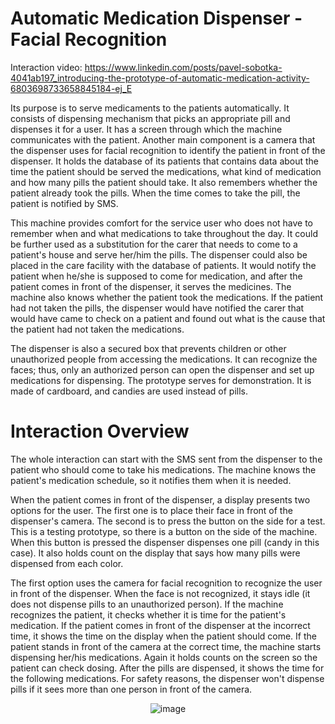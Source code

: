 # Automatic Medication Dispenser - Facial Recognition

Interaction video: https://www.linkedin.com/posts/pavel-sobotka-4041ab197_introducing-the-prototype-of-automatic-medication-activity-6803698733658845184-ej_E

Its purpose is to serve medicaments to the patients automatically. It consists of dispensing mechanism that picks an appropriate pill and dispenses it for a user. It has a screen through which the machine communicates with the patient. Another main component is a camera that the dispenser uses for facial recognition to identify the patient in front of the dispenser. It holds the database of its patients that contains data about the time the patient should be served the medications, what kind of medication and how many pills the patient should take. It also remembers whether the patient already took the pills. When the time comes to take the pill, the patient is notified by SMS.

This machine provides comfort for the service user who does not have to remember when and what medications to take throughout the day. It could be further used as a substitution for the carer that needs to come to a patient's house and serve her/him the pills. The dispenser could also be placed in the care facility with the database of patients. It would notify the patient when he/she is supposed to come for medication, and after the patient comes in front of the dispenser, it serves the medicines. The machine also knows whether the patient took the medications. If the patient had not taken the pills, the dispenser would have notified the carer that would have came to check on a patient and found out what is the cause that the patient had not taken the medications.

The dispenser is also a secured box that prevents children or other unauthorized people from accessing the medications. It can recognize the faces; thus, only an authorized person can open the dispenser and set up medications for dispensing.
The prototype serves for demonstration. It is made of cardboard, and candies are used instead of pills.

# Interaction Overview
The whole interaction can start with the SMS sent from the dispenser to the patient who should come to take his medications. The machine knows the patient's medication schedule, so it notifies them when it is needed.

When the patient comes in front of the dispenser, a display presents two options for the user. The first one is to place their face in front of the dispenser's camera. The second is to press the button on the side for a test. This is a testing prototype, so there is a button on the side of the machine. When this button is pressed the dispenser dispenses one pill (candy in this case). It also holds count on the display that says how many pills were dispensed from each color.

The first option uses the camera for facial recognition to recognize the user in front of the dispenser. When the face is not recognized, it stays idle (it does not dispense pills to an unauthorized person). If the machine recognizes the patient, it checks whether it is time for the patient's medication. If the patient comes in front of the dispenser at the incorrect time, it shows the time on the display when the patient should come. If the patient stands in front of the camera at the correct time, the machine starts dispensing her/his medications. Again it holds counts on the screen so the patient can check dosing. After the pills are dispensed, it shows the time for the following medications.
For safety reasons, the dispenser won't dispense pills if it sees more than one person in front of the camera.

<div align='center'>
  
  ![image](https://user-images.githubusercontent.com/81230042/119844019-f9b10d00-beff-11eb-8a9c-537621ec5b39.png)
  
</div> 

